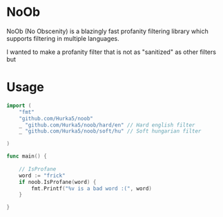 # NoOb
NoOb (No Obscenity) is a blazingly fast profanity filtering library which supports filtering in multiple languages.

I wanted to make a profanity filter that is not as "sanitized" as other filters but 

# Usage
```go
import (
    "fmt"
	"github.com/Hurka5/noob"
    _ "github.com/Hurka5/noob/hard/en" // Hard english filter 
    _ "github.com/Hurka5/noob/soft/hu" // Soft hungarian filter 

)

func main() {
    
    // IsProfane
    word := "frick"
    if noob.IsProfane(word) {
        fmt.Printf("%v is a bad word :(", word)
    }

}
```

